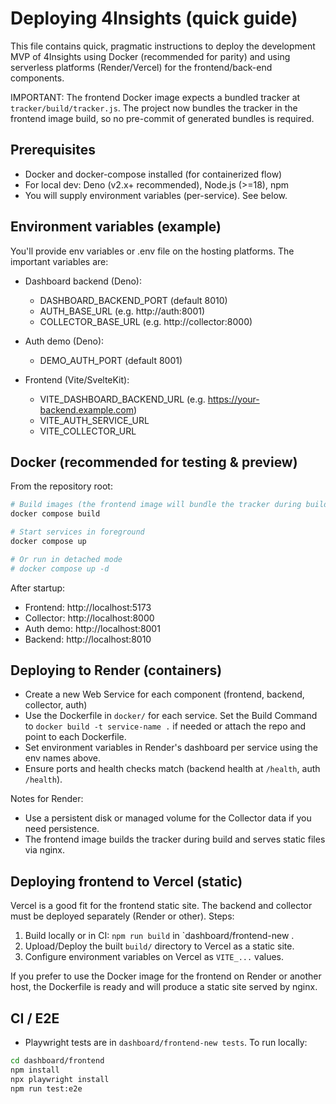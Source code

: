 # Deploying 4Insights (quick guide)

This file contains quick, pragmatic instructions to deploy the development MVP
of 4Insights using Docker (recommended for parity) and using serverless
platforms (Render/Vercel) for the frontend/back-end components.

IMPORTANT: The frontend Docker image expects a bundled tracker at
`tracker/build/tracker.js`. The project now bundles the tracker in the frontend
image build, so no pre-commit of generated bundles is required.

## Prerequisites

- Docker and docker-compose installed (for containerized flow)
- For local dev: Deno (v2.x+ recommended), Node.js (>=18), npm
- You will supply environment variables (per-service). See below.

## Environment variables (example)

You'll provide env variables or .env file on the hosting platforms. The
important variables are:

- Dashboard backend (Deno):
  - DASHBOARD_BACKEND_PORT (default 8010)
  - AUTH_BASE_URL (e.g. http://auth:8001)
  - COLLECTOR_BASE_URL (e.g. http://collector:8000)

- Auth demo (Deno):
  - DEMO_AUTH_PORT (default 8001)

- Frontend (Vite/SvelteKit):
  - VITE_DASHBOARD_BACKEND_URL (e.g. https://your-backend.example.com)
  - VITE_AUTH_SERVICE_URL
  - VITE_COLLECTOR_URL

## Docker (recommended for testing & preview)

From the repository root:

```bash
# Build images (the frontend image will bundle the tracker during build)
docker compose build

# Start services in foreground
docker compose up

# Or run in detached mode
# docker compose up -d
```

After startup:

- Frontend: http://localhost:5173
- Collector: http://localhost:8000
- Auth demo: http://localhost:8001
- Backend: http://localhost:8010

## Deploying to Render (containers)

- Create a new Web Service for each component (frontend, backend, collector,
  auth)
- Use the Dockerfile in `docker/` for each service. Set the Build Command to
  `docker build -t service-name .` if needed or attach the repo and point to
  each Dockerfile.
- Set environment variables in Render's dashboard per service using the env
  names above.
- Ensure ports and health checks match (backend health at `/health`, auth
  `/health`).

Notes for Render:

- Use a persistent disk or managed volume for the Collector data if you need
  persistence.
- The frontend image builds the tracker during build and serves static files via
  nginx.

## Deploying frontend to Vercel (static)

Vercel is a good fit for the frontend static site. The backend and collector
must be deployed separately (Render or other). Steps:

1. Build locally or in CI: `npm run build` in `dashboard/frontend-new .
2. Upload/Deploy the built `build/` directory to Vercel as a static site.
3. Configure environment variables on Vercel as `VITE_...` values.

If you prefer to use the Docker image for the frontend on Render or another
host, the Dockerfile is ready and will produce a static site served by nginx.

## CI / E2E

- Playwright tests are in `dashboard/frontend-new tests`. To run locally:

```bash
cd dashboard/frontend
npm install
npx playwright install
npm run test:e2e
```
